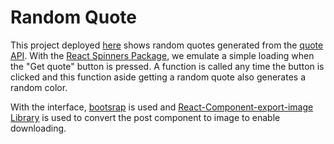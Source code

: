 # Random Quote

This project deployed [here](https://random-quote-web-app.vercel.app/) shows random quotes generated from the [quote API](https://github.com/lukePeavey/quotable). With the [React Spinners Package](https://www.npmjs.com/package/react-spinners), we emulate a simple loading when the "Get quote" button is pressed. A function is called any time the button is clicked and this function aside getting a random quote also generates a random color.

With the interface, [bootsrap](https://getbootstrap.com/) is used and [React-Component-export-image Library](https://www.npmjs.com/package/react-component-export-image) is used to convert the post component to image to enable downloading.

